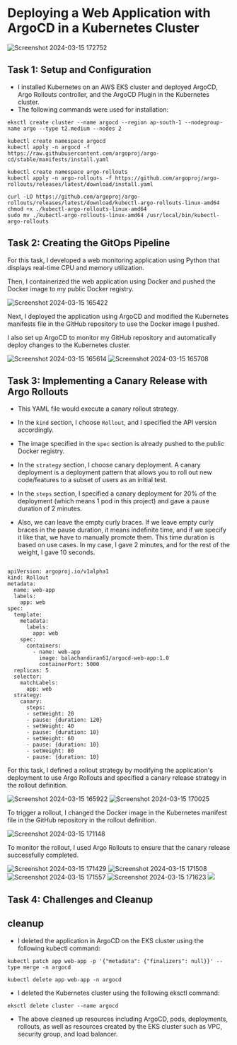 <h1>Deploying a Web Application with ArgoCD in a Kubernetes Cluster</h1>

<img src="https://github.com/Balachandiran-M/Deploying-a-Web-Application-with-ArgoCD-in-a-Kubernetes-Cluster/assets/152047725/6f84f668-5573-45da-bc1a-939d915a6782" alt="Screenshot 2024-03-15 172752">

<h2>Task 1: Setup and Configuration</h2>
<ul>
  <li>I installed Kubernetes on an AWS EKS cluster and deployed ArgoCD, Argo Rollouts controller, and the ArgoCD Plugin in the Kubernetes cluster.</li>
  <li>The following commands were used for installation:</li>
</ul>
<pre><code>eksctl create cluster --name argocd --region ap-south-1 --nodegroup-name argo --type t2.medium --nodes 2
</code></pre>
<pre><code>kubectl create namespace argocd
kubectl apply -n argocd -f https://raw.githubusercontent.com/argoproj/argo-cd/stable/manifests/install.yaml
</code></pre>
<pre><code>kubectl create namespace argo-rollouts
kubectl apply -n argo-rollouts -f https://github.com/argoproj/argo-rollouts/releases/latest/download/install.yaml
</code></pre>
<pre><code>curl -LO https://github.com/argoproj/argo-rollouts/releases/latest/download/kubectl-argo-rollouts-linux-amd64
chmod +x ./kubectl-argo-rollouts-linux-amd64
sudo mv ./kubectl-argo-rollouts-linux-amd64 /usr/local/bin/kubectl-argo-rollouts
</code></pre>

<h2>Task 2: Creating the GitOps Pipeline</h2>
<p>For this task, I developed a web monitoring application using Python that displays real-time CPU and memory utilization.</p>
<p>Then, I containerized the web application using Docker and pushed the Docker image to my public Docker registry.</p>

<img src="https://github.com/Balachandiran-M/Deploying-a-Web-Application-with-ArgoCD-in-a-Kubernetes-Cluster/assets/152047725/06f605d2-be6a-455a-b19e-5a648d9a6dd2" alt="Screenshot 2024-03-15 165422">

<p>Next, I deployed the application using ArgoCD and modified the Kubernetes manifests file in the GitHub repository to use the Docker image I pushed.</p>
<p>I also set up ArgoCD to monitor my GitHub repository and automatically deploy changes to the Kubernetes cluster.</p>

<img src="https://github.com/Balachandiran-M/Deploying-a-Web-Application-with-ArgoCD-in-a-Kubernetes-Cluster/assets/152047725/ac5fbc7b-4b63-498f-b8ca-e65c3f93314c" alt="Screenshot 2024-03-15 165614">

<img src="https://github.com/Balachandiran-M/Deploying-a-Web-Application-with-ArgoCD-in-a-Kubernetes-Cluster/assets/152047725/a0626221-ca8b-44c3-ba1e-5033f9d65c25" alt="Screenshot 2024-03-15 165708">

<h2>Task 3: Implementing a Canary Release with Argo Rollouts</h2>

<ul>
  <li>
    <p>This YAML file would execute a canary rollout strategy.</p>
  </li>
  <li>
    <p>In the <code>kind</code> section, I choose <code>Rollout</code>, and I specified the API version accordingly.</p>
  </li>
  <li>
    <p>The image specified in the <code>spec</code> section is already pushed to the public Docker registry.</p>
  </li>
  <li>
    <p>In the <code>strategy</code> section, I choose canary deployment. A canary deployment is a deployment pattern that allows you to roll out new code/features to a subset of users as an initial test.</p>
  </li>
  <li>
    <p>In the <code>steps</code> section, I specified a canary deployment for 20% of the deployment (which means 1 pod in this project) and gave a pause duration of 2 minutes.</p>
  </li>
  <li>
    <p>Also, we can leave the empty curly braces. If we leave empty curly braces in the pause duration, it means indefinite time, and if we specify it like that, we have to manually promote them. This time duration is based on use cases. In my case, I gave 2 minutes, and for the rest of the weight, I gave 10 seconds.</p>
  </li>
</ul>
<pre><code>
apiVersion: argoproj.io/v1alpha1
kind: Rollout
metadata:
  name: web-app
  labels:
    app: web
spec:
  template:
    metadata:
      labels:
        app: web
    spec:
      containers:
        - name: web-app
          image: balachandiran61/argocd-web-app:1.0
          containerPort: 5000
  replicas: 5
  selector:
    matchLabels:
      app: web
  strategy:
    canary:
      steps:
      - setWeight: 20
      - pause: {duration: 120}
      - setWeight: 40
      - pause: {duration: 10}
      - setWeight: 60
      - pause: {duration: 10}
      - setWeight: 80
      - pause: {duration: 10}
</code></pre>

<p>For this task, I defined a rollout strategy by modifying the application's deployment to use Argo Rollouts and specified a canary release strategy in the rollout definition.</p>

<img src="https://github.com/Balachandiran-M/Deploying-a-Web-Application-with-ArgoCD-in-a-Kubernetes-Cluster/assets/152047725/a12ec252-8378-471a-9553-c8ba84c2fb85" alt="Screenshot 2024-03-15 165922">

<img src="https://github.com/Balachandiran-M/Deploying-a-Web-Application-with-ArgoCD-in-a-Kubernetes-Cluster/assets/152047725/4524a553-de80-4f9a-b03d-3832987d4aa5" alt="Screenshot 2024-03-15 170025">

<p>To trigger a rollout, I changed the Docker image in the Kubernetes manifest file in the GitHub repository in the rollout definition.</p>

<img src="https://github.com/Balachandiran-M/Deploying-a-Web-Application-with-ArgoCD-in-a-Kubernetes-Cluster/assets/152047725/a3abdfa6-4a06-43e7-b926-28687d3f5afb" alt="Screenshot 2024-03-15 171148">

<p>To monitor the rollout, I used Argo Rollouts to ensure that the canary release successfully completed.</p>

<img src="https://github.com/Balachandiran-M/Deploying-a-Web-Application-with-ArgoCD-in-a-Kubernetes-Cluster/assets/152047725/a5458b36-6a30-4c10-a2f3-bd62711efe24" alt="Screenshot 2024-03-15 171429">

<img src="https://github.com/Balachandiran-M/Deploying-a-Web-Application-with-ArgoCD-in-a-Kubernetes-Cluster/assets/152047725/b912ebc0-dc0d-4156-9ee0-587d92617aa6" alt="Screenshot 2024-03-15 171508">

<img src="https://github.com/Balachandiran-M/Deploying-a-Web-Application-with-ArgoCD-in-a-Kubernetes-Cluster/assets/152047725/c1bdaa66-7c01-48c6-9470-6859e883a38e" alt="Screenshot 2024-03-15 171557">

<img src="https://github.com/Balachandiran-M/Deploying-a-Web-Application-with-ArgoCD-in-a-Kubernetes-Cluster/assets/152047725/7120b859-7a06-4ab7-a5a2-7accf8c675bf" alt="Screenshot 2024-03-15 171623">

<img src="https://github.com/Balachandiran-M/Deploying-a-Web-Application-with-ArgoCD-in-a-Kubernetes-Cluster/assets/152047725/6080b811-13b0-42d3-b486-d2dbe7c13d62">



<h2>Task 4: Challenges and Cleanup</h2>
<h2>cleanup</h2>
<ul>
  <li>I deleted the application in ArgoCD on the EKS cluster using the following kubectl command:</li>
</ul>
<pre><code>kubectl patch app web-app -p '{"metadata": {"finalizers": null}}' --type merge -n argocd</code></pre>

<pre><code>kubectl delete app web-app -n argocd</code></pre>

<ul>
  <li>I deleted the Kubernetes cluster using the following eksctl command:</li>
</ul>
<pre><code>eksctl delete cluster --name argocd
</code></pre>
<ul>
  <li>The above cleaned up resources including ArgoCD, pods, deployments, rollouts, as well as resources created by the EKS cluster such as VPC, security group, and load balancer.</li>
</ul>
